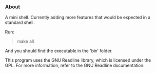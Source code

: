 ### About

A mini shell. Currently adding more features that would be expected in a standard shell.

Run:
>make all

And you should find the executable in the 'bin' folder.

This program uses the GNU Readline library, which is licensed under the GPL. For more information, refer to the GNU Readline documentation.
